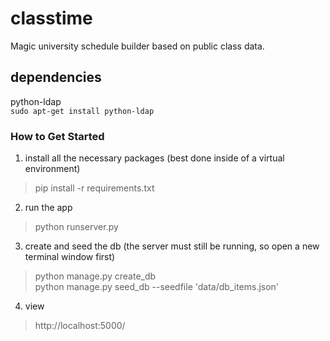 classtime
=========

Magic university schedule builder based on public class data.  

## dependencies
python-ldap  	
`sudo apt-get install python-ldap`

### How to Get Started

1. install all the necessary packages (best done inside of a virtual environment)
> pip install -r requirements.txt

2. run the app
> python runserver.py

3. create and seed the db (the server must still be running, so open a new terminal window first)
> python manage.py create_db  
> python manage.py seed_db --seedfile 'data/db_items.json'

4. view
> http://localhost:5000/
